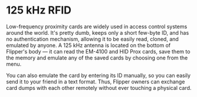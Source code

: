 # 125 kHz RFID

Low-frequency proximity cards are widely used in access control systems around the world. It's pretty dumb, keeps only a short few-byte ID, and has no authentication mechanism, allowing it to be easily read, cloned, and emulated by anyone. A 125 kHz antenna is located on the bottom of Flipper's body — it can read the EM-4100 and HID Prox cards, save them to the memory and emulate any of the saved cards by choosing one from the menu. 

You can also emulate the card by entering its ID manually, so you can easily send it to your friend in a text format. Thus, Flipper owners can exchange card dumps with each other remotely without ever touching a physical card.
